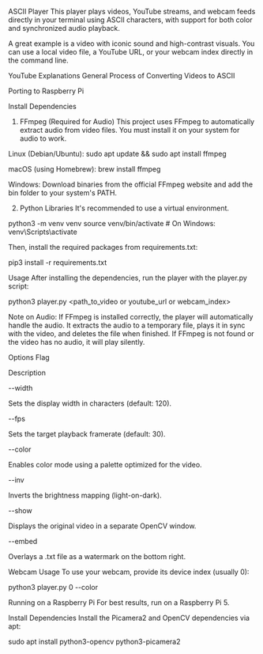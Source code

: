 ASCII Player
This player plays videos, YouTube streams, and webcam feeds directly in your terminal using ASCII characters, with support for both color and synchronized audio playback.

A great example is a video with iconic sound and high-contrast visuals. You can use a local video file, a YouTube URL, or your webcam index directly in the command line.

YouTube Explanations
General Process of Converting Videos to ASCII

Porting to Raspberry Pi

Install Dependencies
1. FFmpeg (Required for Audio)
This project uses FFmpeg to automatically extract audio from video files. You must install it on your system for audio to work.

Linux (Debian/Ubuntu): sudo apt update && sudo apt install ffmpeg

macOS (using Homebrew): brew install ffmpeg

Windows: Download binaries from the official FFmpeg website and add the bin folder to your system's PATH.

2. Python Libraries
It's recommended to use a virtual environment.

python3 -m venv venv
source venv/bin/activate  # On Windows: venv\Scripts\activate

Then, install the required packages from requirements.txt:

pip3 install -r requirements.txt

Usage
After installing the dependencies, run the player with the player.py script:

python3 player.py <path_to_video or youtube_url or webcam_index>

Note on Audio: If FFmpeg is installed correctly, the player will automatically handle the audio. It extracts the audio to a temporary file, plays it in sync with the video, and deletes the file when finished. If FFmpeg is not found or the video has no audio, it will play silently.

Options
Flag

Description

--width <num>

Sets the display width in characters (default: 120).

--fps <num>

Sets the target playback framerate (default: 30).

--color

Enables color mode using a palette optimized for the video.

--inv

Inverts the brightness mapping (light-on-dark).

--show

Displays the original video in a separate OpenCV window.

--embed <path>

Overlays a .txt file as a watermark on the bottom right.

Webcam Usage
To use your webcam, provide its device index (usually 0):

python3 player.py 0 --color

Running on a Raspberry Pi
For best results, run on a Raspberry Pi 5.

Install Dependencies
Install the Picamera2 and OpenCV dependencies via apt:

sudo apt install python3-opencv python3-picamera2
